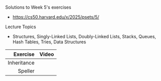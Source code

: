 
Solutions to Week 5's exercises
* https://cs50.harvard.edu/x/2025/psets/5/

Lecture Topics
* Structures, Singly-Linked Lists, Doubly-Linked Lists, Stacks, Queues, Hash Tables, Tries, Data Structures


|    Exercise    | Video |
|---------------:|-------|
| Inheritance    |       |
| Speller        |       |
